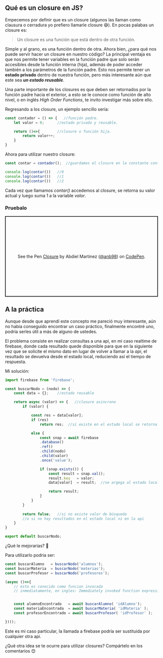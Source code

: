 ## Qué es un closure en JS?
Empecemos por definir que es un closure (algunos las llaman como clausura o cerradura yo prefiero llamarle closure 😅). En pocas palabas un closure es:
> Un closure es una función que está dentro de otra función.

Simple y al grano, es una función dentro de otra. Ahora bien, ¿para qué nos puede servir hacer un closure en nuestro código? La principal ventaja es que nos permite tener variables en la función padre que solo serán accesibles desde la función interna (hija), además de poder acceder también a los parámetros de la función padre. Esto nos permite tener un **estado privado** dentro de nuestra función, pero más interesante aún que este sea ***un estado reusable***.

Una parte importante de los closures es que deben ser retornados por la función padre hacia el exterior, a esto se le conoce como función de alto nivel, o en inglés *High Order Functions*, te invito investigar más sobre ello.

Regresando a los closure, un ejemplo sencillo sería:

```js
const contador = () => {   //función padre. 
    let valor = 0;      //estado privado y reusable. 

    return ()=>{        //closure o función hija. 
        return valor++;
    }
}
```

Ahora para utilizar nuestro closure:

```js
const contar = contador();  //guardamos el closure en la constante contar

console.log(contar())   //0
console.log(contar())   //1
console.log(contar())   //2
```

Cada vez que llamamos *contar()* accedemos al closure, se retorna su valor actual y luego suma 1 a la variable *valor*.

### Pruebalo		
<p class="codepen" data-height="265" data-theme-id="dark" data-default-tab="js,result" data-user="anb98" data-slug-hash="bGbXgJG" style="height: 265px; box-sizing: border-box; display: flex; align-items: center; justify-content: center; border: 2px solid; margin: 1em 0; padding: 1em;" data-pen-title="Closure">
  <span>See the Pen <a href="https://codepen.io/anb98/pen/bGbXgJG">
  Closure</a> by Abdiel Martinez (<a href="https://codepen.io/anb98">@anb98</a>)
  on <a href="https://codepen.io">CodePen</a>.</span>
</p>
<script async src="https://static.codepen.io/assets/embed/ei.js"></script>

## A la práctica
Aunque desde que aprendí este concepto me pareció muy interesante, aún no habia conseguido encontrar un caso práctico, finalmente encontré uno, podría serles útil a más de alguno de ustedes.

El problema consiste en realizar consultas a una api, en mi caso realtime de firebase, donde cada resultado quede disponible para que en la siguiente vez que se solicite el mismo dato en lugar de volver a llamar a la *api*, el resultado se devuelva desde el estado local, reduciendo así el tiempo de respuesta.

Mi solución:

```js
import firebase from 'firebase';

const buscarNodo = (nodo) => {
    const data = {};    //estado reusable

    return async (valor) => {   //closure asincrono
        if (valor) {

            const res = data[valor];
            if (res)    
                return res;  //si existe en el estado local se retorna

            else {
                const snap = await firebase
                .database()
                .ref()
                .child(nodo)
                .child(valor)
                .once('value');

                if (snap.exists()) {
                    const result = snap.val();
                    result.key   = valor;
                    data[valor]  = result;  //se argega al estado local

                    return result;  
                }
            }
        }
        
        return false;   //si no existe valor de búsqueda 
        //o si no hay resultados en el estado local ni en la api
    }
}

export default buscarNodo;
```
¿Qué le mejorarias? 🤔

Para utilizarlo podria  ser:
```js
const buscarAlumno   = buscarNodo('alumnos');
const buscarMateria  = buscarNodo('materias');
const buscarProfesor = buscarNodo('profesores');

(async ()=>{  
    // esto es conocido como funcion invocada 
    // inmediatamente, en ingles: Immediately invoked function expression (IIFE)


    const alumnoEncontrado   = await buscarAlumno( 'idAlumno');
    const materiaEncontrada  = await buscarMateria( 'idMateria' );
    const profesorEncontrado = await buscarProfesor( 'idProfesor' );

})();
```

Este es mi caso particular, la llamada a firebase podría ser sustituida por cualquier otra api.

¿Qué otra idea se te ocurre para utilizar closures?
Compártelo en los comentarios 😊
